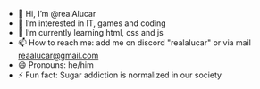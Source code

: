 - 👋 Hi, I’m @realAlucar
- 👀 I’m interested in IT, games and coding
- 🌱 I’m currently learning html, css and js 
- 📫 How to reach me: add me on discord "realalucar" or via mail reaalucar@gmail.com
- 😄 Pronouns: he/him
- ⚡ Fun fact: Sugar addiction is normalized in our society

<!---
realAlucar/realAlucar is a ✨ special ✨ repository because its `README.md` (this file) appears on your GitHub profile.
You can click the Preview link to take a look at your changes.
--->
